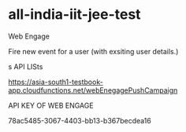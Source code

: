 # all-india-iit-jee-test




Web Engage

Fire new event for a user (with exsiting user details.)

s
API LISts

https://asia-south1-testbook-app.cloudfunctions.net/webEnegagePushCampaign



API KEY OF WEB ENGAGE 

78ac5485-3067-4403-bb13-b367becdea16